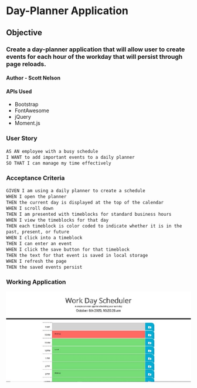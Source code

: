 # Day-Planner Application

## Objective
### Create a day-planner application that will allow user to create events for each hour of the workday that will persist through page reloads.

#### Author - Scott Nelson

#### APIs Used
- Bootstrap
- FontAwesome
- jQuery
- Moment.js

### User Story

```
AS AN employee with a busy schedule
I WANT to add important events to a daily planner
SO THAT I can manage my time effectively
```

### Acceptance Criteria

```
GIVEN I am using a daily planner to create a schedule
WHEN I open the planner
THEN the current day is displayed at the top of the calendar
WHEN I scroll down
THEN I am presented with timeblocks for standard business hours
WHEN I view the timeblocks for that day
THEN each timeblock is color coded to indicate whether it is in the past, present, or future
WHEN I click into a timeblock
THEN I can enter an event
WHEN I click the save button for that timeblock
THEN the text for that event is saved in local storage
WHEN I refresh the page
THEN the saved events persist
```

### Working Application

![Running Application](/pics/app.jpg)